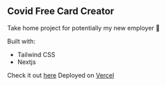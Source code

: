 ## Covid Free Card Creator

Take home project for potentially my new employer 🤞

Built with:

- Tailwind CSS
- Nextjs

Check it out [here](https://covid-free-card-creator.vercel.app/)
Deployed on [Vercel](https://vercel.com/)
